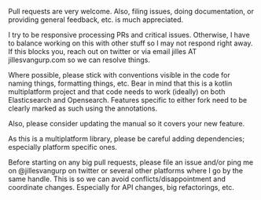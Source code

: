 Pull requests are very welcome. Also, filing issues, doing documentation, or providing general feedback, etc. is much appreciated.

I try to be responsive processing PRs and critical issues. Otherwise, I have to balance working on this with other stuff so I may not respond right away. If this blocks you, reach out on twitter or via email jilles AT jillesvangurp.com so we can resolve things.

Where possible, please stick with conventions visible in the code for naming things, formatting things, etc. Bear in mind that this is a kotlin multiplatform project and that code needs to work (ideally) on both Elasticsearch and Opensearch. Features specific to either fork need to be clearly marked as such using the annotations. 

Also, please consider updating the manual so it covers your new feature. 

As this is a multiplatform library, please be careful adding dependencies; especially platform specific ones.

Before starting on any big pull requests, please file an issue and/or ping me on @jillesvangurp on twitter or several other platforms where I go by the same handle. This is so we can avoid conflicts/disappointment and coordinate changes. Especially for API changes, big refactorings, etc.
